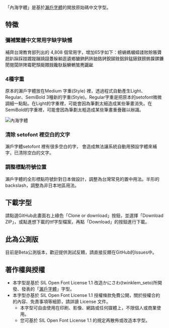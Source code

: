 「內海字體」是基於[瀨戶字體](http://setofont.osdn.jp/)的開放原始碼中文字型。

## 特徵

### 彌補繁體中文常用字缺字缺憾

補齊台灣教育部列出的 4,808 個常用字，增加65字如下：螃螎螞蟈蟑諉賅賒賬贗趟趴跺踩踫踱蹝蹦蹺躂躉躲躺逛遴鄉醣鈉鈣鈽鈾鉻銬銳銻銼鋁鋅錳錶鎂鎊鎢鎳鏍鐮閡閱闆阱陴霉靶頹颳餵餿饞馱鬍鱖鵪鷥麂鼴齜

### 4種字重

原本的瀨戶字體放在Medium 字重(Style) 裡，透過程式自動產生Light、Regular、SemiBold 3種新的字重(Style)。Regular字重是把原本的setofont微微調細一點點。在Light的字重裡，可能會因為筆劃太細造成某些筆畫消失。在SemiBold的字重裡，可能會因為筆劃太粗造成某些筆畫重疊難以辦識。

![內海字體](https://github.com/max32002/naikaifont/raw/master/preview/preview.png)

### 清除 setofont 裡空白的文字

瀨戶字體setofont 裡有很多空白的字， 會造成無法讓系統自動用預設字體來補字，已清除空白的文字。

### 調整標點符號位置

瀨戶字體的全形標點符號針對日本做設計，調整為台灣常見的置中用法。半形的 backslash，調整為非日本地區用法。

## 下載字型

請點選GitHub此畫面右上綠色「Clone or download」按鈕，並選擇「Download ZIP」，或點進想下載的ttf字型檔案，再點「Download」的按鈕進行下載。

## 此為公測版

目前是Beta公測版本，歡迎提供測試反饋，請直接反饋在GitHub的Issues中。

## 著作權與授權

* 本字型是基於 SIL Open Font License 1.1 改造かにさわ(twinklem_seto)所開發、發表的「[瀨戶字體](http://setofont.osdn.jp/)」字型。
* 本字型亦基於 SIL Open Font License 1.1 授權條款免費公開，關於授權合約的內容、免責事項等細節，請詳讀 License 文件。
    * 本字型可自由使用在印刷、影像、網路或任何媒體上，不限個人或商業使用。
    * 您可基於 SIL Open Font License 1.1 的規定再散佈或改造本字型。
